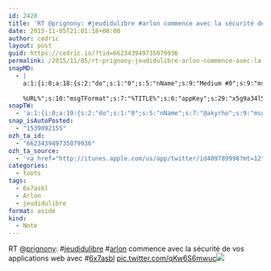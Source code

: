 ```yaml
---
id: 2428
title: 'RT @prignony: #jeudidulibre #arlon commence avec la sécurité de vos applications web avec #6x7asbl pic.twitter.com/qKw6S6mwuc'
date: 2015-11-05T21:01:18+00:00
author: cedric
layout: post
guid: https://cedric.io/?tid=662343949735079936
permalink: /2015/11/05/rt-prignony-jeudidulibre-arlon-commence-avec-la-securite-de-vos-applications-web-avec-6x7asbl-pic-twitter-com-qkw6s6mwuc/
snapMD:
  - |
    a:1:{i:0;a:18:{s:2:"do";s:1:"0";s:5:"nName";s:9:"Medium #0";s:9:"msgFormat";s:19:"%FULLTEXT%
    
    %URL%";s:10:"msgTFormat";s:7:"%TITLE%";s:6:"appKey";s:29:"x5g9a34l5z294i5y2q284e4g54454";s:6:"appSec";s:85:"d3h0a44e4s2b4i5u2r234m5f5b4v2l5q2a444h574347464a454x2w20374447494c484b4w2c464f5u2d4z2";s:8:"inclTags";s:1:"1";s:7:"fltrsOn";i:0;s:5:"fltrs";a:0:{}s:7:"proxyOn";i:0;s:7:"useSURL";i:0;s:1:"v";i:350;s:4:"publ";s:1:"0";s:11:"accessToken";s:65:"2353413aa5437433e5648ccf74a16119308317c52d1a24d8ed99f26add037528a";s:12:"appAppUserID";s:65:"104b21fd8da79171a6e7bf800d03b4b761204f242935e05d2d86850a6b1635f77";s:14:"appAppUserName";s:26:"Cédric Bousmanne (akyrho)";s:13:"appAppUserURL";s:26:"https://medium.com/@akyrho";s:7:"pubList";a:0:{}}}
snapTW:
  - 'a:1:{i:0;a:19:{s:2:"do";s:1:"0";s:5:"nName";s:7:"@akyrho";s:9:"msgFormat";s:26:"%TITLE%. %EXCERPT% - %URL%";s:6:"appKey";s:55:"x5g9a8325v2y475r3c4m48584n53446p423r3r5u3e356j5j3k4r2p3";s:6:"appSec";s:105:"d3h0a94o46415u594v3q5l5n5l4r4x474x4j484o473u4i5w2m4k494z2k344n306n5r3l5v2s554p4n3p3k45495c3z4v4d3m3u5w525";s:7:"fltrsOn";i:0;s:5:"fltrs";a:0:{}s:7:"proxyOn";i:0;s:7:"useSURL";i:0;s:1:"v";i:350;s:5:"twURL";s:25:"http://twitter.com/akyrho";s:11:"accessToken";s:50:"6678782-Eyg60SCeh7762DEIsYtTPD5GVeOuSN8ATMdF2Lpppe";s:14:"accessTokenSec";s:45:"PgGDCbcYLJnR5esZjY9ID72A33mUNCYnQwaQTBsojSJNa";s:5:"tw140";i:0;s:10:"riComments";s:1:"1";s:11:"riCommentsM";s:1:"1";s:12:"riCommentsAA";s:1:"1";s:8:"attchImg";s:1:"1";s:9:"wpImgSize";s:4:"full";}}'
snap_isAutoPosted:
  - "1539092155"
ozh_ta_id:
  - "662343949735079936"
ozh_ta_source:
  - '<a href="http://itunes.apple.com/us/app/twitter/id409789998?mt=12" rel="nofollow">Twitter for Mac</a>'
categories:
  - toots
tags:
  - 6x7asbl
  - Arlon
  - jeudidulibre
format: aside
kind:
  - Note
---
```

RT <span class="username username_linked">@<a href="https://twitter.com/prignony" title="Yves Prignon">prignony</a></span>: <span class="hashtag hashtag_local">#<a href="https://cedric.io/tag/jeudidulibre/">jeudidulibre</a> <span class="hashtag hashtag_local">#<a href="https://cedric.io/tag/arlon/">arlon</a> commence avec la sécurité de vos applications web avec <span class="hashtag hashtag_local">#<a href="https://cedric.io/tag/6x7asbl/">6x7asbl</a> <a href="https://twitter.com/prignony/status/662334946133024768/photo/1" title="https://twitter.com/prignony/status/662334946133024768/photo/1" class="link link_untco link_untco_image">pic.twitter.com/qKw6S6mwuc</a><span class="embed_image embed_image_yes"><a href="https://twitter.com/prignony/status/662334946133024768/photo/1"><img src="https://i0.wp.com/pbs.twimg.com/media/CTEWH8TWEAAURMs.jpg?w=900&#038;ssl=1" data-recalc-dims="1" /></a></span></p>